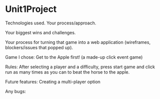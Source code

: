 # Unit1Project

Technologies used.
Your process/approach.

Your biggest wins and challenges.

Your process for turning that game into a web application (wireframes, blockers/issues that popped up).



Game I chose:
Get to the Apple first! (a made-up click event game)

Rules:
After selecting a player and a difficulty, press start game and click run as many times as you can to beat the horse to the apple.

Future features:
Creating a multi-player option

Any bugs:
